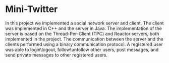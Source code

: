 # Mini-Twitter
In this project we implemented a social network server and client. The client was implemented in C++ and the server in Java. 
The implementation of the server is based on the Thread-Per-Client (TPC) and Reactor servers, both implemented in the project.
The communication between the server and the clients performed using a binary communication protocol. A registered user was able to 
login\logout, follow\unfollow other users, post messages, and send private messages to other registered users.

